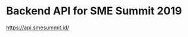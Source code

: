 # Backend API for SME Summit 2019

<a href="https://api.smesummit.id/">https://api.smesummit.id/</a>
